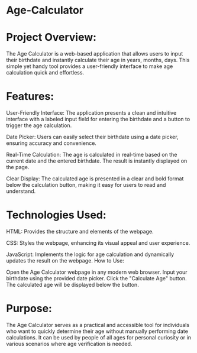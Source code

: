 # Age-Calculator

# Project Overview:
The Age Calculator is a web-based application that allows users to input their birthdate and instantly calculate their age in years, months, days. This simple yet handy tool provides a user-friendly interface to make age calculation quick and effortless.

# Features:

User-Friendly Interface: The application presents a clean and intuitive interface with a labeled input field for entering the birthdate and a button to trigger the age calculation.

Date Picker: Users can easily select their birthdate using a date picker, ensuring accuracy and convenience.

Real-Time Calculation: The age is calculated in real-time based on the current date and the entered birthdate. The result is instantly displayed on the page.

Clear Display: The calculated age is presented in a clear and bold format below the calculation button, making it easy for users to read and understand.

# Technologies Used:

HTML: Provides the structure and elements of the webpage.

CSS: Styles the webpage, enhancing its visual appeal and user experience.

JavaScript: Implements the logic for age calculation and dynamically updates the result on the webpage.
How to Use:

Open the Age Calculator webpage in any modern web browser.
Input your birthdate using the provided date picker.
Click the "Calculate Age" button.
The calculated age will be displayed below the button.
# Purpose:
The Age Calculator serves as a practical and accessible tool for individuals who want to quickly determine their age without manually performing date calculations. It can be used by people of all ages for personal curiosity or in various scenarios where age verification is needed.
